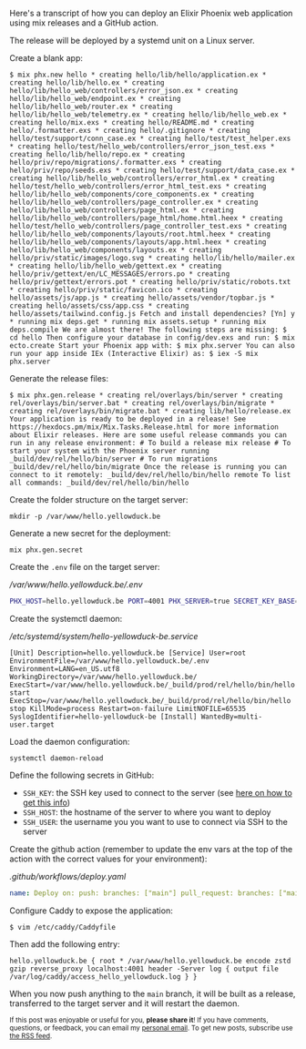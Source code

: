 Here's a transcript of how you can deploy an Elixir Phoenix web application using mix releases and a GitHub action.

The release will be deployed by a systemd unit on a Linux server.

Create a blank app:

```plaintext
$ mix phx.new hello * creating hello/lib/hello/application.ex * creating hello/lib/hello.ex * creating hello/lib/hello_web/controllers/error_json.ex * creating hello/lib/hello_web/endpoint.ex * creating hello/lib/hello_web/router.ex * creating hello/lib/hello_web/telemetry.ex * creating hello/lib/hello_web.ex * creating hello/mix.exs * creating hello/README.md * creating hello/.formatter.exs * creating hello/.gitignore * creating hello/test/support/conn_case.ex * creating hello/test/test_helper.exs * creating hello/test/hello_web/controllers/error_json_test.exs * creating hello/lib/hello/repo.ex * creating hello/priv/repo/migrations/.formatter.exs * creating hello/priv/repo/seeds.exs * creating hello/test/support/data_case.ex * creating hello/lib/hello_web/controllers/error_html.ex * creating hello/test/hello_web/controllers/error_html_test.exs * creating hello/lib/hello_web/components/core_components.ex * creating hello/lib/hello_web/controllers/page_controller.ex * creating hello/lib/hello_web/controllers/page_html.ex * creating hello/lib/hello_web/controllers/page_html/home.html.heex * creating hello/test/hello_web/controllers/page_controller_test.exs * creating hello/lib/hello_web/components/layouts/root.html.heex * creating hello/lib/hello_web/components/layouts/app.html.heex * creating hello/lib/hello_web/components/layouts.ex * creating hello/priv/static/images/logo.svg * creating hello/lib/hello/mailer.ex * creating hello/lib/hello_web/gettext.ex * creating hello/priv/gettext/en/LC_MESSAGES/errors.po * creating hello/priv/gettext/errors.pot * creating hello/priv/static/robots.txt * creating hello/priv/static/favicon.ico * creating hello/assets/js/app.js * creating hello/assets/vendor/topbar.js * creating hello/assets/css/app.css * creating hello/assets/tailwind.config.js Fetch and install dependencies? [Yn] y * running mix deps.get * running mix assets.setup * running mix deps.compile We are almost there! The following steps are missing: $ cd hello Then configure your database in config/dev.exs and run: $ mix ecto.create Start your Phoenix app with: $ mix phx.server You can also run your app inside IEx (Interactive Elixir) as: $ iex -S mix phx.server
```

Generate the release files:

```plaintext
$ mix phx.gen.release * creating rel/overlays/bin/server * creating rel/overlays/bin/server.bat * creating rel/overlays/bin/migrate * creating rel/overlays/bin/migrate.bat * creating lib/hello/release.ex Your application is ready to be deployed in a release! See https://hexdocs.pm/mix/Mix.Tasks.Release.html for more information about Elixir releases. Here are some useful release commands you can run in any release environment: # To build a release mix release # To start your system with the Phoenix server running _build/dev/rel/hello/bin/server # To run migrations _build/dev/rel/hello/bin/migrate Once the release is running you can connect to it remotely: _build/dev/rel/hello/bin/hello remote To list all commands: _build/dev/rel/hello/bin/hello
```

Create the folder structure on the target server:

```plaintext
mkdir -p /var/www/hello.yellowduck.be
```

Generate a new secret for the deployment:

```plaintext
mix phx.gen.secret
```

Create the `.env` file on the target server:

_/var/www/hello.yellowduck.be/.env_

```bash
PHX_HOST=hello.yellowduck.be PORT=4001 PHX_SERVER=true SECRET_KEY_BASE=my-secret-key MIX_ENV=prod DATABASE_URL=ecto://user:pass@localhost/hello
```

Create the systemctl daemon:

_/etc/systemd/system/hello-yellowduck-be.service_

```plaintext
[Unit] Description=hello.yellowduck.be [Service] User=root EnvironmentFile=/var/www/hello.yellowduck.be/.env Environment=LANG=en_US.utf8 WorkingDirectory=/var/www/hello.yellowduck.be/ ExecStart=/var/www/hello.yellowduck.be/_build/prod/rel/hello/bin/hello start ExecStop=/var/www/hello.yellowduck.be/_build/prod/rel/hello/bin/hello stop KillMode=process Restart=on-failure LimitNOFILE=65535 SyslogIdentifier=hello-yellowduck-be [Install] WantedBy=multi-user.target
```

Load the daemon configuration:

```plaintext
systemctl daemon-reload
```

Define the following secrets in GitHub:

-   `SSH_KEY`: the SSH key used to connect to the server (see [here on how to get this info](https://github.com/appleboy/ssh-action#copy-rsa-private-key))
-   `SSH_HOST`: the hostname of the server to where you want to deploy
-   `SSH_USER`: the username you you want to use to connect via SSH to the server

Create the github action (remember to update the env vars at the top of the action with the correct values for your environment):

_.github/workflows/deploy.yaml_

```yaml
name: Deploy on: push: branches: ["main"] pull_request: branches: ["main"] env: MIX_ENV: prod UBUNTU_VERSION: ubuntu-20.04 DEPLOY_PATH: /var/www/hello.yellowduck.be DEPLOY_APP_NAME: hello DEPLOY_DAEMON_NAME: hello-yellowduck-be permissions: contents: write jobs: deploy: runs-on: ubuntu-20.04 steps: - name: Checkout code uses: actions/checkout@v4 - name: Set up Elixir uses: erlef/setup-beam@v1 with: version-file: .tool-versions version-type: strict - name: Cache deps id: cache-deps uses: actions/cache@v4 env: cache-name: cache-elixir-deps with: path: deps key: $&#123;&#123; env.UBUNTU_VERSION &#124;&#124;-mix-$&#123;&#123; env.cache-name &#124;&#124;-$&#123;&#123; hashFiles('**/mix.lock') &#124;&#124;-$&#123;&#123; hashFiles('**/.tool-versions') &#124;&#124; restore-keys: | $&#123;&#123; env.UBUNTU_VERSION &#124;&#124;-mix-$&#123;&#123; env.cache-name &#124;&#124;- - name: Cache compiled build id: cache-build uses: actions/cache@v4 env: cache-name: cache-compiled-build with: path: _build key: $&#123;&#123; env.UBUNTU_VERSION &#124;&#124;-mix-$&#123;&#123; env.cache-name &#124;&#124;-$&#123;&#123; hashFiles('**/mix.lock') &#124;&#124;-$&#123;&#123; hashFiles('**/.tool-versions') &#124;&#124; restore-keys: | $&#123;&#123; env.UBUNTU_VERSION &#124;&#124;-mix-$&#123;&#123; env.cache-name &#124;&#124;- $&#123;&#123; env.UBUNTU_VERSION &#124;&#124;-mix- - name: Clean to rule out incremental build as a source of flakiness if: github.run_attempt != '1' run: | mix deps.clean --all mix clean shell: sh - name: Install dependencies run: mix deps.get --only-prod - name: Compile run: mix compile - name: Compile assets run: mix assets.deploy - name: Compile release run: mix release --overwrite - name: Install SSH key uses: shimataro/ssh-key-action@v2 with: key: $&#123;&#123; secrets.SSH_KEY &#124;&#124; known_hosts: 'to be defined on next step' - name: Add Known Hosts run: ssh-keyscan -H $&#123;&#123; secrets.SSH_HOST &#124;&#124; >> ~/.ssh/known_hosts - name: Deploy Release with rsync run: rsync --delete -avz ./_build $&#123;&#123; secrets.SSH_USER &#124;&#124;@$&#123;&#123; secrets.SSH_HOST &#124;&#124;:$&#123;&#123; env.DEPLOY_PATH &#124;&#124; - name: Restart Application uses: appleboy/ssh-action@v1.2.0 with: host: $&#123;&#123; secrets.SSH_HOST &#124;&#124; username: $&#123;&#123; secrets.SSH_USER &#124;&#124; key: $&#123;&#123; secrets.SSH_KEY &#124;&#124; script: | export $(cat $&#123;&#123; env.DEPLOY_PATH &#124;&#124;/.env | xargs) && $&#123;&#123; env.DEPLOY_PATH &#124;&#124;/_build/$&#123;&#123; env.MIX_ENV &#124;&#124;/rel/$&#123;&#123; env.DEPLOY_APP_NAME &#124;&#124;/bin/migrate systemctl daemon-reload systemctl restart $&#123;&#123; env.DEPLOY_DAEMON_NAME &#124;&#124;
```

Configure Caddy to expose the application:

```plaintext
$ vim /etc/caddy/Caddyfile
```

Then add the following entry:

```plaintext
hello.yellowduck.be { root * /var/www/hello.yellowduck.be encode zstd gzip reverse_proxy localhost:4001 header -Server log { output file /var/log/caddy/access_hello_yellowduck.log } }
```

When you now push anything to the `main` branch, it will be built as a release, transferred to the target server and it will restart the daemon.

<small>If this post was enjoyable or useful for you, <strong>please share it</strong>! If you have comments, questions, or feedback, you can email my <a href="https://mail.google.com/mail/?view=cm&amp;fs=1&amp;tf=1&amp;to=pieter@yellowduck.be" target="_blank">personal email</a>. To get new posts, subscribe use <a href="https://www.yellowduck.be/posts/feed">the RSS feed</a>.</small>